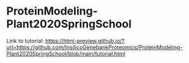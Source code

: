 # ProteinModeling-Plant2020SpringSchool

Link to tutorial:
https://html-preview.github.io/?url=https://github.com/InsilicoGenebankProteomics/ProteinModeling-Plant2020SpringSchool/blob/main/tutorial.html
